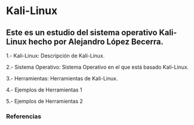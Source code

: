 # Kali-Linux
## Este es un estudio del sistema operativo Kali-Linux hecho por Alejandro López Becerra.
1.- Kali-Linux: Descripción de Kali-Linux.

2.- Sistema Operativo: Sistema Operativo en el que está basado Kali-Linux.

3.- Herramientas: Herramientas de Kali-Linux.

4.- Ejemplos de Herramientas 1

5.- Ejemplos de Herramientas 2

### Referencias
